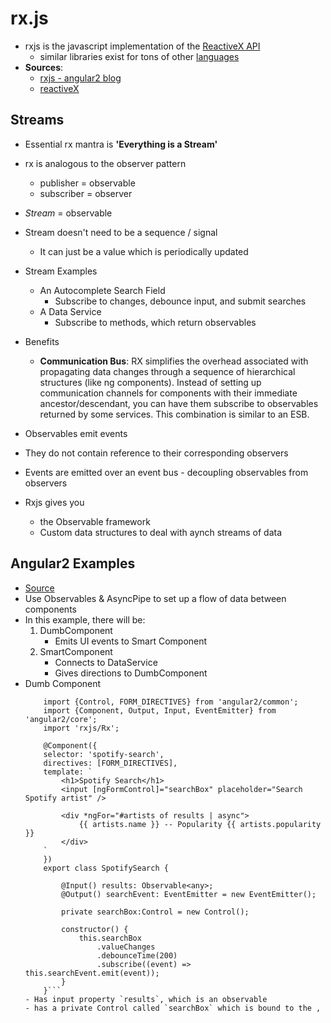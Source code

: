 rx.js
===================
- rxjs is the javascript implementation of the [ReactiveX API](http://reactivex.io/) 
    - similar libraries exist for tons of other [languages](http://reactivex.io/languages.html)
- **Sources**:
    - [rxjs - angular2 blog](http://blog.rangle.io/observables-and-reactive-programming-in-angular-2/)
    - [reactiveX](http://reactivex.io/)

## Streams
- Essential rx mantra is **'Everything is a Stream'**
- rx is analogous to the observer pattern
    - publisher = observable
    - subscriber = observer
- *Stream* = observable
- Stream doesn't need to be a sequence / signal
    - It can just be a value which is periodically updated
- Stream Examples
    - An Autocomplete Search Field
        - Subscribe to changes, debounce input, and submit searches
    - A Data Service
        - Subscribe to methods, which return observables
- Benefits
    - **Communication Bus**: RX simplifies the overhead associated with propagating data changes through a sequence of hierarchical structures (like ng components).  Instead of setting up communication channels for components with their immediate ancestor/descendant, you can have them subscribe to observables returned by some services.  This combination is similar to an ESB.
    
    
- Observables emit events
- They do not contain reference to their corresponding observers
- Events are emitted over an event bus - decoupling observables from observers
- Rxjs gives you
    - the Observable framework
    - Custom data structures to deal with aynch streams of data


## Angular2 Examples
- [Source](http://blog.rangle.io/observables-and-reactive-programming-in-angular-2/)
- Use Observables & AsyncPipe to set up a flow of data between components
- In this example, there will be:
    1. DumbComponent
        - Emits UI events to Smart Component
    2. SmartComponent
        - Connects to DataService
        - Gives directions to DumbComponent
- Dumb Component
    ```(typescript)
        import {Control, FORM_DIRECTIVES} from 'angular2/common';  
        import {Component, Output, Input, EventEmitter} from 'angular2/core';  
        import 'rxjs/Rx';

        @Component({
        selector: 'spotify-search',
        directives: [FORM_DIRECTIVES],
        template: `
            <h1>Spotify Search</h1>
            <input [ngFormControl]="searchBox" placeholder="Search Spotify artist" />

            <div *ngFor="#artists of results | async">
                {{ artists.name }} -- Popularity {{ artists.popularity }}
            </div>
        `
        })
        export class SpotifySearch {

            @Input() results: Observable<any>;
            @Output() searchEvent: EventEmitter = new EventEmitter();

            private searchBox:Control = new Control();

            constructor() {
                this.searchBox
                    .valueChanges
                    .debounceTime(200)
                    .subscribe((event) => this.searchEvent.emit(event));
            }
        }```
    - Has input property `results`, which is an observable
    - has a private Control called `searchBox` which is bound to the , 

     